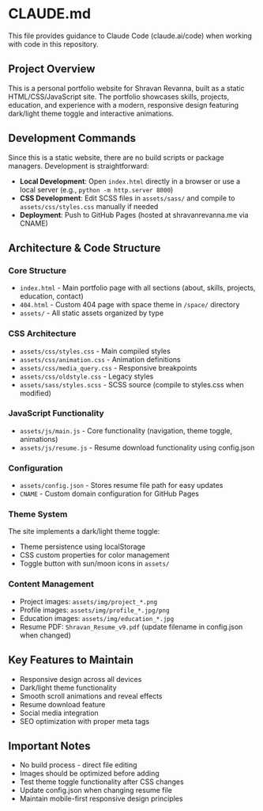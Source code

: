 # CLAUDE.md

This file provides guidance to Claude Code (claude.ai/code) when working with code in this repository.

## Project Overview

This is a personal portfolio website for Shravan Revanna, built as a static HTML/CSS/JavaScript site. The portfolio showcases skills, projects, education, and experience with a modern, responsive design featuring dark/light theme toggle and interactive animations.

## Development Commands

Since this is a static website, there are no build scripts or package managers. Development is straightforward:

- **Local Development**: Open `index.html` directly in a browser or use a local server (e.g., `python -m http.server 8000`)
- **CSS Development**: Edit SCSS files in `assets/sass/` and compile to `assets/css/styles.css` manually if needed
- **Deployment**: Push to GitHub Pages (hosted at shravanrevanna.me via CNAME)

## Architecture & Code Structure

### Core Structure
- `index.html` - Main portfolio page with all sections (about, skills, projects, education, contact)
- `404.html` - Custom 404 page with space theme in `/space/` directory
- `assets/` - All static assets organized by type

### CSS Architecture
- `assets/css/styles.css` - Main compiled styles
- `assets/css/animation.css` - Animation definitions
- `assets/css/media_query.css` - Responsive breakpoints
- `assets/css/oldstyle.css` - Legacy styles
- `assets/sass/styles.scss` - SCSS source (compile to styles.css when modified)

### JavaScript Functionality
- `assets/js/main.js` - Core functionality (navigation, theme toggle, animations)
- `assets/js/resume.js` - Resume download functionality using config.json

### Configuration
- `assets/config.json` - Stores resume file path for easy updates
- `CNAME` - Custom domain configuration for GitHub Pages

### Theme System
The site implements a dark/light theme toggle:
- Theme persistence using localStorage
- CSS custom properties for color management
- Toggle button with sun/moon icons in `assets/`

### Content Management
- Project images: `assets/img/project_*.png`
- Profile images: `assets/img/profile_*.jpg/png`
- Education images: `assets/img/education_*.jpg`
- Resume PDF: `Shravan_Resume_v9.pdf` (update filename in config.json when changed)

## Key Features to Maintain
- Responsive design across all devices
- Dark/light theme functionality
- Smooth scroll animations and reveal effects
- Resume download feature
- Social media integration
- SEO optimization with proper meta tags

## Important Notes
- No build process - direct file editing
- Images should be optimized before adding
- Test theme toggle functionality after CSS changes
- Update config.json when changing resume file
- Maintain mobile-first responsive design principles